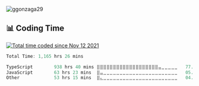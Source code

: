 <p align="left"> <img src="https://komarev.com/ghpvc/?username=ggonzaga29&label=Profile%20views&color=0e75b6&style=flat" alt="ggonzaga29" /> </p>
<h2>📊 Coding Time</h2>
<a href="https://wakatime.com/@fbd916f9-042c-4823-a07c-8087b3f8ded0"><img src="https://wakatime.com/badge/user/fbd916f9-042c-4823-a07c-8087b3f8ded0.svg" alt="Total time coded since Nov 12 2021" /></a>
<!--START_SECTION:waka-->

```rust
Total Time: 1,165 hrs 26 mins

TypeScript        938 hrs 40 mins ⣿⣿⣿⣿⣿⣿⣿⣿⣿⣿⣿⣿⣿⣿⣿⣿⣿⣿⣿⣤⣀⣀⣀⣀⣀   77.02 %
JavaScript        63 hrs 23 mins  ⣿⣤⣀⣀⣀⣀⣀⣀⣀⣀⣀⣀⣀⣀⣀⣀⣀⣀⣀⣀⣀⣀⣀⣀⣀   05.20 %
Other             53 hrs 15 mins  ⣿⣄⣀⣀⣀⣀⣀⣀⣀⣀⣀⣀⣀⣀⣀⣀⣀⣀⣀⣀⣀⣀⣀⣀⣀   04.37 %
```

<!--END_SECTION:waka-->
